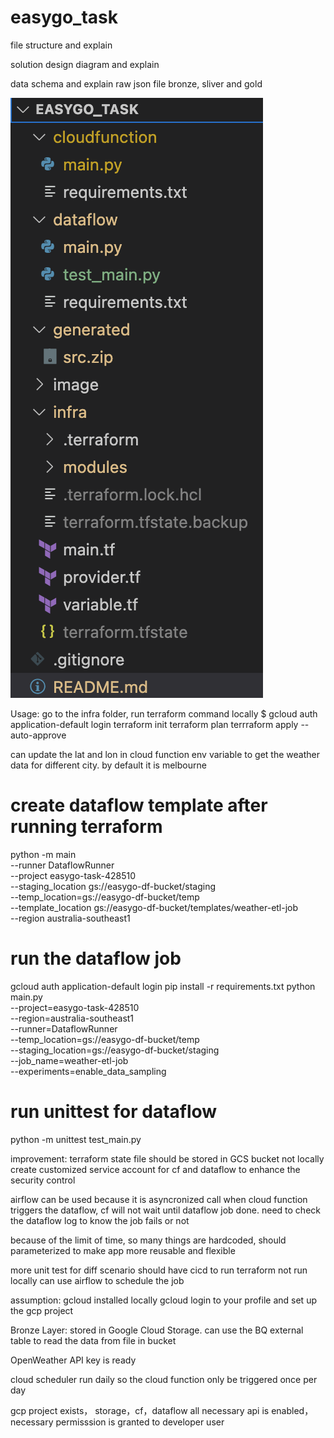 # easygo_task

file structure and explain

solution design diagram and explain

data schema and explain
raw json file bronze, sliver and gold

![alt text](https://github.com/Paul781/easygo_task/blob/dev/image/file_structure.png?raw=true)

Usage:
go to the infra folder, run terraform command locally
$ gcloud auth application-default login
terraform init
terraform plan
terrraform apply --auto-approve


can update the lat and lon in cloud function env variable to get the weather data for different city. by default it is melbourne

# create dataflow template after running terraform
python -m main \
--runner DataflowRunner \
--project easygo-task-428510 \
--staging_location gs://easygo-df-bucket/staging \
--temp_location=gs://easygo-df-bucket/temp \
--template_location gs://easygo-df-bucket/templates/weather-etl-job \
--region australia-southeast1


# run the dataflow job
gcloud auth application-default login
pip install -r requirements.txt
python main.py \
  --project=easygo-task-428510 \
  --region=australia-southeast1 \
  --runner=DataflowRunner \
  --temp_location=gs://easygo-df-bucket/temp \
  --staging_location=gs://easygo-df-bucket/staging \
  --job_name=weather-etl-job \
  --experiments=enable_data_sampling

# run unittest for dataflow 
python -m unittest test_main.py    

improvement:
terraform state file should be stored in GCS bucket not locally
create customized service account for cf and dataflow to enhance the security control

airflow can be used because it is asyncronized call when cloud function triggers the dataflow, cf will not wait until dataflow job done. need to check the dataflow log to know the job fails or not

because of the limit of time, so many things are hardcoded, should parameterized to make app more reusable and flexible

more unit test for diff scenario
should have cicd to run terraform not run locally
can use airflow to schedule the job


assumption:
gcloud installed locally
gcloud login to your profile and set up the gcp project

Bronze Layer: stored in Google Cloud Storage. can use the BQ external table to read the data from file in bucket

OpenWeather API key is ready

cloud scheduler run daily so the cloud function only be triggered once per day

gcp project exists， storage，cf，dataflow all necessary api is enabled，
necessary permisssion is granted to developer user

